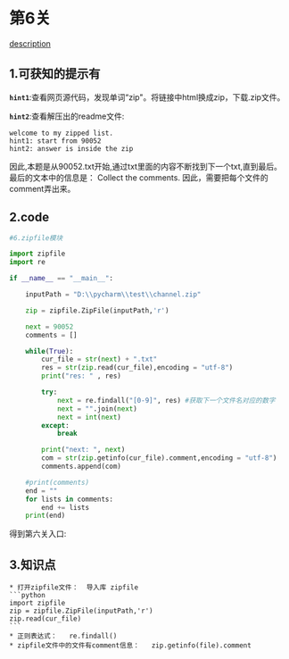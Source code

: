 # 第6关

[description](http://www.pythonchallenge.com/pc/def/channel.html)

## 1.可获知的提示有
**`hint1`**:查看网页源代码，发现单词“zip"。将链接中html换成zip，下载.zip文件。

**`hint2`**:查看解压出的readme文件:
         
    welcome to my zipped list.
    hint1: start from 90052
    hint2: answer is inside the zip

因此,本题是从90052.txt开始,通过txt里面的内容不断找到下一个txt,直到最后。
最后的文本中的信息是： Collect the comments.
因此，需要把每个文件的comment弄出来。

## 2.code
```python
#6.zipfile模块

import zipfile
import re

if __name__ == "__main__":

    inputPath = "D:\\pycharm\\test\\channel.zip"

    zip = zipfile.ZipFile(inputPath,'r')

    next = 90052
    comments = []

    while(True):
        cur_file = str(next) + ".txt"
        res = str(zip.read(cur_file),encoding = "utf-8")
        print("res: " , res)

        try:
            next = re.findall("[0-9]", res) #获取下一个文件名对应的数字
            next = "".join(next)
            next = int(next)
        except:
            break

        print("next: ", next)
        com = str(zip.getinfo(cur_file).comment,encoding = "utf-8")
        comments.append(com)

    #print(comments)
    end = ""
    for lists in comments:
        end += lists
    print(end)

```
得到第六关入口: 
## 3.知识点

	* 打开zipfile文件：  导入库 zipfile
    ```python
    import zipfile
    zip = zipfile.ZipFile(inputPath,'r')
    zip.read(cur_file)
    ```
	* 正则表达式：   re.findall()
	* zipfile文件中的文件有comment信息：   zip.getinfo(file).comment








